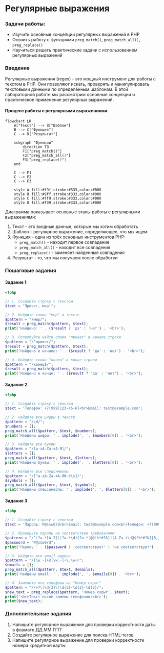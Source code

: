 # Регулярные выражения

### Задачи работы:
- Изучить основные концепции регулярных выражений в PHP
- Освоить работу с функциями `preg_match()`, `preg_match_all()`, `preg_replace()`
- Научиться решать практические задачи с использованием регулярных выражений

### Введение

Регулярные выражения (regex) - это мощный инструмент для работы с текстом в PHP. Они позволяют искать, проверять и манипулировать текстовыми данными по определённым шаблонам. В этой лабораторной работе мы рассмотрим основные концепции и практическое применение регулярных выражений.

#### Процесс работы с регулярными выражениями

```mermaid
flowchart LR
    A["Текст"] --> B["Шаблон"]
    B --> C["Функция"]
    C --> D["Результат"]
    
    subgraph "Функции"
        direction TB
        F1["preg_match()"]
        F2["preg_match_all()"]
        F3["preg_replace()"]
    end
    
    C --> F1
    C --> F2
    C --> F3
    
    style A fill:#f9f,stroke:#333,color:#000
    style B fill:#9ff,stroke:#333,color:#000
    style C fill:#ff9,stroke:#333,color:#000
    style D fill:#f99,stroke:#333,color:#000
```

Диаграмма показывает основные этапы работы с регулярными выражениями:

1. Текст - это входные данные, которые мы хотим обработать
2. Шаблон - регулярное выражение, определяющее, что мы ищем
3. Функция - один из трёх основных инструментов PHP:
   - `preg_match()` - находит первое совпадение
   - `preg_match_all()` - находит все совпадения
   - `preg_replace()` - заменяет найденные совпадения
4. Результат - то, что мы получаем после обработки

### Пошаговые задания

#### Задание 1

```php
<?php

// 1. Создайте строку с текстом
$text = "Привет, мир!";

// 2. Найдите слово "мир" в тексте
$pattern = "/мир/";
$result = preg_match($pattern, $text);
print('Найдено: ' . ($result ? 'да' : 'нет') . '<br>');

// 3. Попробуйте найти слово "привет" в начале строки
$pattern = "/^привет/";
$result = preg_match($pattern, $text);
print('Найдено в начале: ' . ($result ? 'да' : 'нет') . '<br>');

// 4. Найдите слово "конец" в конце строки
$pattern = "/конец$/";
$result = preg_match($pattern, $text);
print('Найдено в конце: ' . ($result ? 'да' : 'нет') . '<br>');
```

#### Задание 2

```php
<?php

// 1. Создайте строку с текстом
$text = 'Телефон: +7(999)123-45-67<br>Email: test@example.com';

// 2. Найдите все цифры в тексте
$pattern = "/\d/";
$numbers = [];
preg_match_all($pattern, $text, $numbers);
print('Найдены цифры: ' . implode(', ', $numbers[0]) . '<br>');

// 3. Найдите все буквы
$pattern = "/[a-zA-Zа-яА-Я]/";
$letters = [];
preg_match_all($pattern, $text, $letters);
print('Найдены буквы: ' . implode(', ', $letters[0]) . '<br>');

// 4. Найдите все спецсимволы
$pattern = "/[^a-zA-Zа-яА-Я0-9\s]/";
$symbols = [];
preg_match_all($pattern, $text, $symbols);
print('Найдены спецсимволы: ' . implode(', ', $letters[0]) . '<br>');
```

#### Задание 3

```php
<?php

// 1. Создайте строку с текстом
$text = 'Пароль: P@ssw0rd<br>Email: test@example.com<br>Телефон: +7(999)123-45-67';

// 2. Проверьте пароль на соответствие требованиям
$pattern = "/^(?=.*[A-Z])(?=.*\d)(?=.*[@$!%*#?&])[A-Za-z\d@$!%*#?&]{8,}$/";
$password = "P@ssw0rd";
print('Пароль ' . ($password ? 'соответствует' : 'не соответствует') . ' требованиям<br>');

// 3. Найдите все email адреса
$pattern = "/[\w.-]+@[\w.-]+\.\w+/";
$emails = [];
preg_match_all($pattern, $text, $emails);
print('Найдены email: ' . implode(', ', $emails[0]) . '<br>');

// 4. Замените все телефоны на "Номер скрыт"
$pattern = "/\+7\(\d{3}\)\d{3}-\d{2}-\d{2}/";
$new_text = preg_replace($pattern, 'Номер скрыт', $text);
print('<br>Текст после замены телефонов:<br>');
print($new_text);
```

### Дополнительные задания

1. Напишите регулярное выражение для проверки корректности даты в формате ДД.ММ.ГГГГ
2. Создайте регулярное выражение для поиска HTML-тегов
3. Напишите регулярное выражение для проверки корректности номера кредитной карты